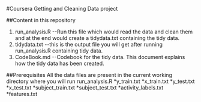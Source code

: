 #Coursera Getting and Cleaning Data project

##Content in this repository
1. run_analysis.R --Run this file which would read the data and clean them and at the end would create a tidydata.txt containing the tidy data.
2. tidydata.txt --this is the output file you will get after running run_analysis.R containing tidy data.
3. CodeBook.md --Codebook for the tidy data. This document explains how the tidy data has been created.

##Prerequisites
All the data files are present in the current working directory where you will run run_analysis.R
	*y_train.txt 
	*x_train.txt
	*y_test.txt
	*x_test.txt
	*subject_train.txt
	*subject_test.txt 
	*activity_labels.txt
	*features.txt

